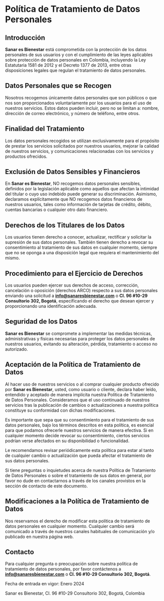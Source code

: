 # Política de Tratamiento de Datos Personales

## Introducción

**Sanar es Bienestar** está comprometida con la protección de los datos personales de sus usuarios y con el cumplimiento de las leyes aplicables sobre protección de datos personales en Colombia, incluyendo la Ley Estatutaria 1581 de 2012 y el Decreto 1377 de 2013, entre otras disposiciones legales que regulan el tratamiento de datos personales.

## Datos Personales que se Recogen

Nosotros recogemos únicamente datos personales que son públicos o que nos son proporcionados voluntariamente por los usuarios para el uso de nuestros servicios. Estos datos pueden incluir, pero no se limitan a: nombre, dirección de correo electrónico, y número de teléfono, entre otros.

## Finalidad del Tratamiento

Los datos personales recogidos se utilizan exclusivamente para el propósito de prestar los servicios solicitados por nuestros usuarios, mejorar la calidad de nuestros servicios, y comunicaciones relacionadas con los servicios y productos ofrecidos.

## Exclusión de Datos Sensibles y Financieros

En **Sanar es Bienestar**, NO recogemos datos personales sensibles, definidos por la legislación aplicable como aquellos que afectan la intimidad del titular o cuyo uso indebido puede generar su discriminación. Asimismo, declaramos explícitamente que NO recogemos datos financieros de nuestros usuarios, tales como información de tarjetas de crédito, débito, cuentas bancarias o cualquier otro dato financiero.

## Derechos de los Titulares de los Datos

Los usuarios tienen derecho a conocer, actualizar, rectificar y solicitar la supresión de sus datos personales. También tienen derecho a revocar su consentimiento al tratamiento de sus datos en cualquier momento, siempre que no se oponga a una disposición legal que requiera el mantenimiento del mismo.

## Procedimiento para el Ejercicio de Derechos

Los usuarios pueden ejercer sus derechos de acceso, corrección, cancelación o oposición (derechos ARCO) respecto a sus datos personales enviando una solicitud a **info@sanaresbienestar.com** o **Cl. 96 #10-29 Consultorio 302, Bogotá**, especificando el derecho que desean ejercer y proporcionando una identificación adecuada.

## Seguridad de los Datos

**Sanar es Bienestar** se compromete a implementar las medidas técnicas, administrativas y físicas necesarias para proteger los datos personales de nuestros usuarios, evitando su alteración, pérdida, tratamiento o acceso no autorizado.

## Aceptación de la Política de Tratamiento de Datos

Al hacer uso de nuestros servicios o al comprar cualquier producto ofrecido por **Sanar es Bienestar**, usted, como usuario o cliente, declara haber leído, entendido y aceptado de manera implícita nuestra Política de Tratamiento de Datos Personales. Consideramos que el uso continuado de nuestros servicios tras la publicación de cambios o actualizaciones a nuestra política constituye su conformidad con dichas modificaciones.

Es importante que sepa que su consentimiento para el tratamiento de sus datos personales, bajo los términos descritos en esta política, es esencial para que podamos ofrecerle nuestros servicios de manera efectiva. Si en cualquier momento decide revocar su consentimiento, ciertos servicios podrían verse afectados en su disponibilidad o funcionalidad.

Le recomendamos revisar periódicamente esta política para estar al tanto de cualquier cambio o actualización que pueda afectar el tratamiento de sus datos personales.

Si tiene preguntas o inquietudes acerca de nuestra Política de Tratamiento de Datos Personales o sobre el tratamiento de sus datos en general, por favor no dude en contactarnos a través de los canales provistos en la sección de contacto de este documento.


## Modificaciones a la Política de Tratamiento de Datos

Nos reservamos el derecho de modificar esta política de tratamiento de datos personales en cualquier momento. Cualquier cambio será comunicado a través de nuestros canales habituales de comunicación y/o publicado en nuestra página web.

## Contacto

Para cualquier pregunta o preocupación sobre nuestra política de tratamiento de datos personales, por favor contáctenos a **info@sanaresbienestar.com** o **Cl. 96 #10-29 Consultorio 302, Bogotá**.

Fecha de entrada en vigor: Enero 2024

Sanar es Bienestar, Cl. 96 #10-29 Consultorio 302, Bogotá, Colombia